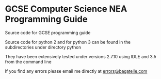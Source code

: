 # GCSE Computer Science NEA Programming Guide 

Source code for GCSE programming guide

Source code for python 2 and for python 3 can be found in the subdirectories under directory python

They have been extensively tested under versions 2.7.10 using IDLE and 3.5 from the command line

If you find any errors please email me directly at errors@bagatelle.com
